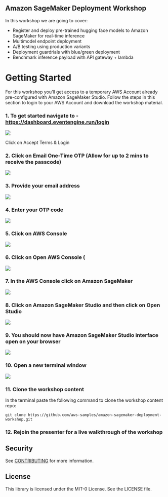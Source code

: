 ## Amazon SageMaker Deployment Workshop

In this workshop we are going to cover: 

* Register and deploy pre-trained hugging face models to Amazon SageMaker for real-time inference 
* Multimodel endpoint deployment 
* A/B testing using production variants
* Deployment guardrials with blue/green deployment
* Benchmark inference payload with API gateway + lambda

# Getting Started

For this workshop you’ll get access to a temporary AWS Account already pre-configured with Amazon SageMaker Studio. Follow the steps in this section to login to your AWS Account and download the workshop material.

### 1. To get started navigate to - https://dashboard.eventengine.run/login 

![](./img/setup2.png)

Click on Accept Terms & Login

### 2. Click on Email One-Time OTP (Allow for up to 2 mins to receive the passcode)

![](./img/setup3.png)

### 3. Provide your email address

![](./img/setup4.png)

### 4. Enter your OTP code

![](./img/setup5.png)

### 5. Click on AWS Console

![](./img/setup6.png)

### 6. Click on Open AWS Console (

![](./img/setup7.png)

### 7. In the AWS Console click on Amazon SageMaker

![](./img/setup8.png)

### 8. Click on Amazon SageMaker Studio and then click on Open Studio

![](./img/setup9.png)

### 9. You should now have Amazon SageMaker Studio interface open on your browser

![](./img/setup10.png)

### 10. Open a new terminal window

![](./img/setup11.png)

### 11. Clone the workshop content

In the terminal paste the following command to clone the workshop content repo:

`git clone https://github.com/aws-samples/amazon-sagemaker-deployment-workshop.git`

### 12. Rejoin the presenter for a live walkthrough of the workshop

## Security

See [CONTRIBUTING](CONTRIBUTING.md#security-issue-notifications) for more information.

## License

This library is licensed under the MIT-0 License. See the LICENSE file.

